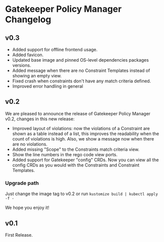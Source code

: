 # Gatekeeper Policy Manager Changelog

## v0.3

- Added support for offline frontend usage.
- Added favicon.
- Updated base image and pinned OS-level dependencies packages versions.
- Added message when there are no Constraint Templates instead of showing an empty view.
- Fixed crash when constraints don't have any match criteria defined.
- Improved error handling in general

## v0.2

We are pleased to announce the release of Gatekeeper Policy Manager v0.2, changes in this new release:

- Improved layout of violations: now the violations of a Constraint are shown as a table instead of a list, this improves the readability when the count of violations is high. Also, we show a message now when there are no violations.
- Added missing "Scope" to the Constraints match criteria view.
- Show the line numbers in the rego code view ports.
- Added support for Gatekeeper "config" CRDs. Now you can view all the config CRDs as you would with the Constraints and Constraint Templates.

### Upgrade path

Just change the image tag to v0.2 or run `kustomize build | kubectl apply -f -`

We hope you enjoy it!

## v0.1

First Release.
